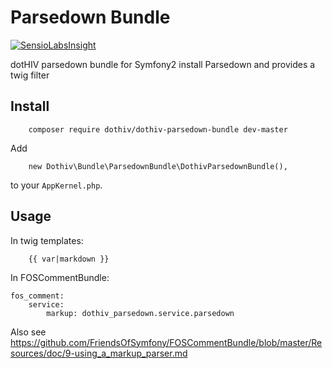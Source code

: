 # Parsedown Bundle

[![SensioLabsInsight](https://insight.sensiolabs.com/projects/0c763771-b393-4017-8b88-72a27c3b2d2b/big.png)](https://insight.sensiolabs.com/projects/0c763771-b393-4017-8b88-72a27c3b2d2b)

dotHIV parsedown bundle for Symfony2 install Parsedown and provides a twig filter

## Install

```
    composer require dothiv/dothiv-parsedown-bundle dev-master
```

Add

```
    new Dothiv\Bundle\ParsedownBundle\DothivParsedownBundle(),
```

to your `AppKernel.php`.

## Usage

In twig templates:
```
    {{ var|markdown }}
```

In FOSCommentBundle:

```
fos_comment:
    service:
        markup: dothiv_parsedown.service.parsedown
```

Also see https://github.com/FriendsOfSymfony/FOSCommentBundle/blob/master/Resources/doc/9-using_a_markup_parser.md